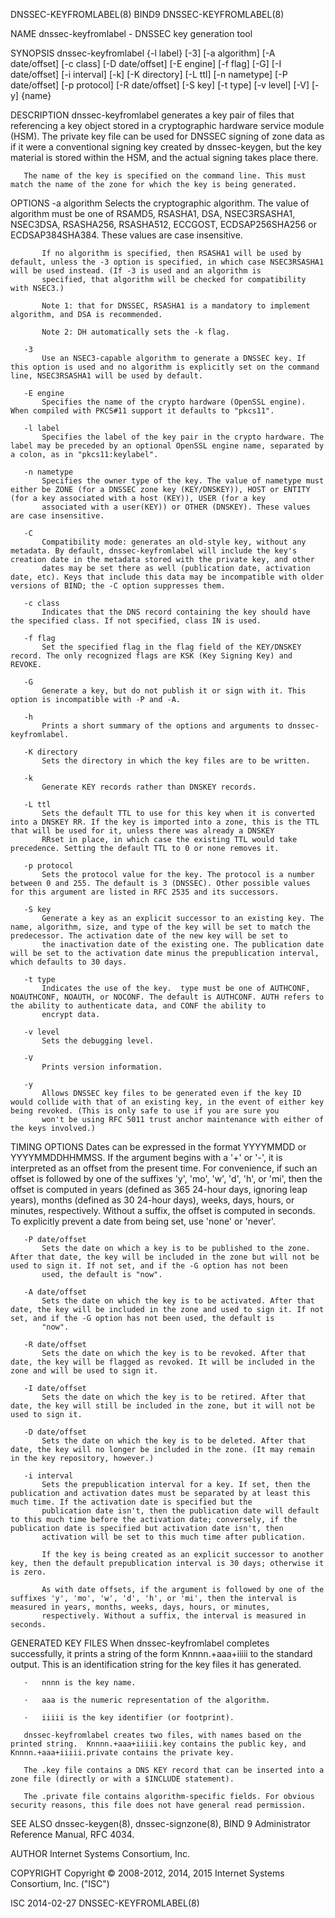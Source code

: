DNSSEC-KEYFROMLABEL(8)                                                                              BIND9                                                                              DNSSEC-KEYFROMLABEL(8)



NAME
       dnssec-keyfromlabel - DNSSEC key generation tool

SYNOPSIS
       dnssec-keyfromlabel {-l label} [-3] [-a algorithm] [-A date/offset] [-c class] [-D date/offset] [-E engine] [-f flag] [-G] [-I date/offset] [-i interval] [-k] [-K directory] [-L ttl] [-n nametype]
                           [-P date/offset] [-p protocol] [-R date/offset] [-S key] [-t type] [-v level] [-V] [-y] {name}

DESCRIPTION
       dnssec-keyfromlabel generates a key pair of files that referencing a key object stored in a cryptographic hardware service module (HSM). The private key file can be used for DNSSEC signing of zone
       data as if it were a conventional signing key created by dnssec-keygen, but the key material is stored within the HSM, and the actual signing takes place there.

       The name of the key is specified on the command line. This must match the name of the zone for which the key is being generated.

OPTIONS
       -a algorithm
           Selects the cryptographic algorithm. The value of algorithm must be one of RSAMD5, RSASHA1, DSA, NSEC3RSASHA1, NSEC3DSA, RSASHA256, RSASHA512, ECCGOST, ECDSAP256SHA256 or ECDSAP384SHA384. These
           values are case insensitive.

           If no algorithm is specified, then RSASHA1 will be used by default, unless the -3 option is specified, in which case NSEC3RSASHA1 will be used instead. (If -3 is used and an algorithm is
           specified, that algorithm will be checked for compatibility with NSEC3.)

           Note 1: that for DNSSEC, RSASHA1 is a mandatory to implement algorithm, and DSA is recommended.

           Note 2: DH automatically sets the -k flag.

       -3
           Use an NSEC3-capable algorithm to generate a DNSSEC key. If this option is used and no algorithm is explicitly set on the command line, NSEC3RSASHA1 will be used by default.

       -E engine
           Specifies the name of the crypto hardware (OpenSSL engine). When compiled with PKCS#11 support it defaults to "pkcs11".

       -l label
           Specifies the label of the key pair in the crypto hardware. The label may be preceded by an optional OpenSSL engine name, separated by a colon, as in "pkcs11:keylabel".

       -n nametype
           Specifies the owner type of the key. The value of nametype must either be ZONE (for a DNSSEC zone key (KEY/DNSKEY)), HOST or ENTITY (for a key associated with a host (KEY)), USER (for a key
           associated with a user(KEY)) or OTHER (DNSKEY). These values are case insensitive.

       -C
           Compatibility mode: generates an old-style key, without any metadata. By default, dnssec-keyfromlabel will include the key's creation date in the metadata stored with the private key, and other
           dates may be set there as well (publication date, activation date, etc). Keys that include this data may be incompatible with older versions of BIND; the -C option suppresses them.

       -c class
           Indicates that the DNS record containing the key should have the specified class. If not specified, class IN is used.

       -f flag
           Set the specified flag in the flag field of the KEY/DNSKEY record. The only recognized flags are KSK (Key Signing Key) and REVOKE.

       -G
           Generate a key, but do not publish it or sign with it. This option is incompatible with -P and -A.

       -h
           Prints a short summary of the options and arguments to dnssec-keyfromlabel.

       -K directory
           Sets the directory in which the key files are to be written.

       -k
           Generate KEY records rather than DNSKEY records.

       -L ttl
           Sets the default TTL to use for this key when it is converted into a DNSKEY RR. If the key is imported into a zone, this is the TTL that will be used for it, unless there was already a DNSKEY
           RRset in place, in which case the existing TTL would take precedence. Setting the default TTL to 0 or none removes it.

       -p protocol
           Sets the protocol value for the key. The protocol is a number between 0 and 255. The default is 3 (DNSSEC). Other possible values for this argument are listed in RFC 2535 and its successors.

       -S key
           Generate a key as an explicit successor to an existing key. The name, algorithm, size, and type of the key will be set to match the predecessor. The activation date of the new key will be set to
           the inactivation date of the existing one. The publication date will be set to the activation date minus the prepublication interval, which defaults to 30 days.

       -t type
           Indicates the use of the key.  type must be one of AUTHCONF, NOAUTHCONF, NOAUTH, or NOCONF. The default is AUTHCONF. AUTH refers to the ability to authenticate data, and CONF the ability to
           encrypt data.

       -v level
           Sets the debugging level.

       -V
           Prints version information.

       -y
           Allows DNSSEC key files to be generated even if the key ID would collide with that of an existing key, in the event of either key being revoked. (This is only safe to use if you are sure you
           won't be using RFC 5011 trust anchor maintenance with either of the keys involved.)

TIMING OPTIONS
       Dates can be expressed in the format YYYYMMDD or YYYYMMDDHHMMSS. If the argument begins with a '+' or '-', it is interpreted as an offset from the present time. For convenience, if such an offset is
       followed by one of the suffixes 'y', 'mo', 'w', 'd', 'h', or 'mi', then the offset is computed in years (defined as 365 24-hour days, ignoring leap years), months (defined as 30 24-hour days),
       weeks, days, hours, or minutes, respectively. Without a suffix, the offset is computed in seconds. To explicitly prevent a date from being set, use 'none' or 'never'.

       -P date/offset
           Sets the date on which a key is to be published to the zone. After that date, the key will be included in the zone but will not be used to sign it. If not set, and if the -G option has not been
           used, the default is "now".

       -A date/offset
           Sets the date on which the key is to be activated. After that date, the key will be included in the zone and used to sign it. If not set, and if the -G option has not been used, the default is
           "now".

       -R date/offset
           Sets the date on which the key is to be revoked. After that date, the key will be flagged as revoked. It will be included in the zone and will be used to sign it.

       -I date/offset
           Sets the date on which the key is to be retired. After that date, the key will still be included in the zone, but it will not be used to sign it.

       -D date/offset
           Sets the date on which the key is to be deleted. After that date, the key will no longer be included in the zone. (It may remain in the key repository, however.)

       -i interval
           Sets the prepublication interval for a key. If set, then the publication and activation dates must be separated by at least this much time. If the activation date is specified but the
           publication date isn't, then the publication date will default to this much time before the activation date; conversely, if the publication date is specified but activation date isn't, then
           activation will be set to this much time after publication.

           If the key is being created as an explicit successor to another key, then the default prepublication interval is 30 days; otherwise it is zero.

           As with date offsets, if the argument is followed by one of the suffixes 'y', 'mo', 'w', 'd', 'h', or 'mi', then the interval is measured in years, months, weeks, days, hours, or minutes,
           respectively. Without a suffix, the interval is measured in seconds.

GENERATED KEY FILES
       When dnssec-keyfromlabel completes successfully, it prints a string of the form Knnnn.+aaa+iiiii to the standard output. This is an identification string for the key files it has generated.

       ·   nnnn is the key name.

       ·   aaa is the numeric representation of the algorithm.

       ·   iiiii is the key identifier (or footprint).

       dnssec-keyfromlabel creates two files, with names based on the printed string.  Knnnn.+aaa+iiiii.key contains the public key, and Knnnn.+aaa+iiiii.private contains the private key.

       The .key file contains a DNS KEY record that can be inserted into a zone file (directly or with a $INCLUDE statement).

       The .private file contains algorithm-specific fields. For obvious security reasons, this file does not have general read permission.

SEE ALSO
       dnssec-keygen(8), dnssec-signzone(8), BIND 9 Administrator Reference Manual, RFC 4034.

AUTHOR
       Internet Systems Consortium, Inc.

COPYRIGHT
       Copyright © 2008-2012, 2014, 2015 Internet Systems Consortium, Inc. ("ISC")



ISC                                                                                               2014-02-27                                                                           DNSSEC-KEYFROMLABEL(8)
